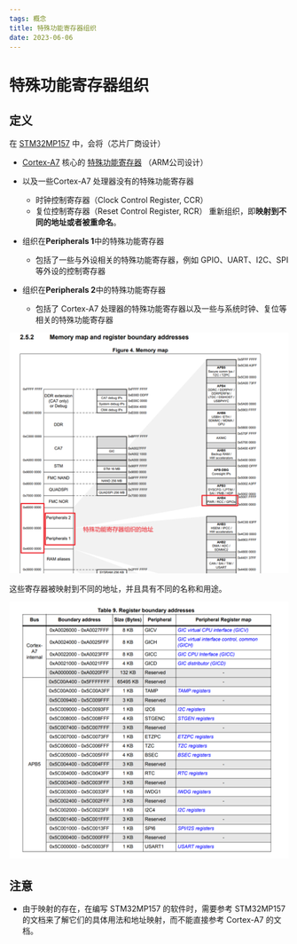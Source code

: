 ```yaml
---
tags: 概念
title: 特殊功能寄存器组织
date: 2023-06-06
---
```

# 特殊功能寄存器组织

## 定义

在 [STM32MP157](STM32MP157.md) 中，会将（芯片厂商设计）
- [Cortex-A7](Cortex-A7.md) 核心的 [特殊功能寄存器](ARMv7特殊功能寄存器.md) （ARM公司设计）
- 以及一些Cortex-A7 处理器没有的特殊功能寄存器
	- 时钟控制寄存器（Clock Control Register, CCR）
	- 复位控制寄存器（Reset Control Register, RCR）
重新组织，即**映射到不同的地址或者被重命名**。

- 组织在**Peripherals 1**中的特殊功能寄存器
	- 包括了一些与外设相关的特殊功能寄存器，例如 GPIO、UART、I2C、SPI 等外设的控制寄存器
- 组织在**Peripherals 2**中的特殊功能寄存器
	- 包括了 Cortex-A7 处理器的特殊功能寄存器以及一些与系统时钟、复位等相关的特殊功能寄存器

![](assets/20230606222709497.png)

这些寄存器被映射到不同的地址，并且具有不同的名称和用途。

![](assets/20230606224510458.png)

## 注意

- 由于映射的存在，在编写 STM32MP157 的软件时，需要参考 STM32MP157 的文档来了解它们的具体用法和地址映射，而不能直接参考 Cortex-A7 的文档。